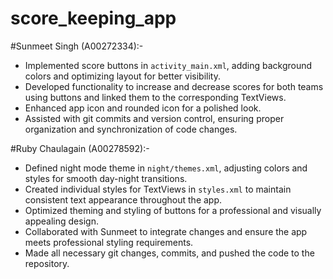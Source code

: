 # score_keeping_app

#Sunmeet Singh (A00272334):- 
- Implemented score buttons in `activity_main.xml`, adding background colors and optimizing layout for better visibility.
- Developed functionality to increase and decrease scores for both teams using buttons and linked them to the corresponding TextViews.
- Enhanced app icon and rounded icon for a polished look.
- Assisted with git commits and version control, ensuring proper organization and synchronization of code changes.


#Ruby Chaulagain (A00278592):-
- Defined night mode theme in `night/themes.xml`, adjusting colors and styles for smooth day-night transitions.
- Created individual styles for TextViews in `styles.xml` to maintain consistent text appearance throughout the app.
- Optimized theming and styling of buttons for a professional and visually appealing design.
- Collaborated with Sunmeet to integrate changes and ensure the app meets professional styling requirements.
- Made all necessary git changes, commits, and pushed the code to the repository.